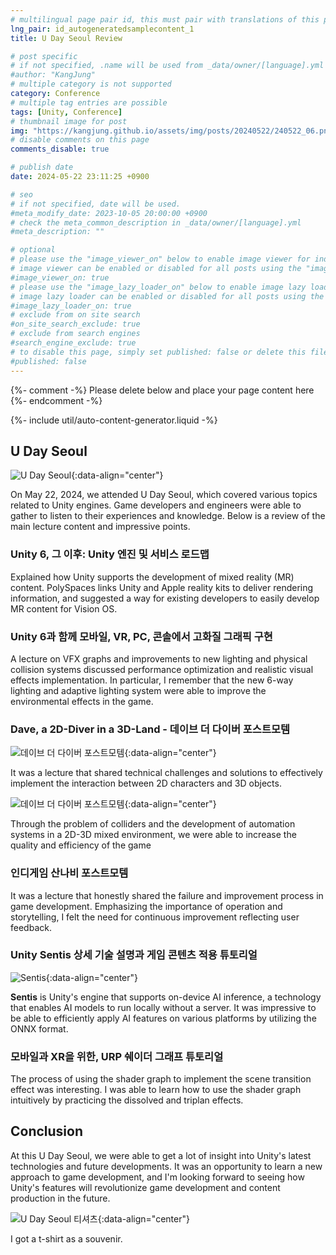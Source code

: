 ```yaml
---
# multilingual page pair id, this must pair with translations of this page. (This name must be unique)
lng_pair: id_autogeneratedsamplecontent_1
title: U Day Seoul Review

# post specific
# if not specified, .name will be used from _data/owner/[language].yml
#author: "KangJung"
# multiple category is not supported
category: Conference
# multiple tag entries are possible
tags: [Unity, Conference]
# thumbnail image for post
img: "https://kangjung.github.io/assets/img/posts/20240522/240522_06.png"
# disable comments on this page
comments_disable: true

# publish date
date: 2024-05-22 23:11:25 +0900

# seo
# if not specified, date will be used.
#meta_modify_date: 2023-10-05 20:00:00 +0900
# check the meta_common_description in _data/owner/[language].yml
#meta_description: ""

# optional
# please use the "image_viewer_on" below to enable image viewer for individual pages or posts (_posts/ or [language]/_posts folders).
# image viewer can be enabled or disabled for all posts using the "image_viewer_posts: true" setting in _data/conf/main.yml.
#image_viewer_on: true
# please use the "image_lazy_loader_on" below to enable image lazy loader for individual pages or posts (_posts/ or [language]/_posts folders).
# image lazy loader can be enabled or disabled for all posts using the "image_lazy_loader_posts: true" setting in _data/conf/main.yml.
#image_lazy_loader_on: true
# exclude from on site search
#on_site_search_exclude: true
# exclude from search engines
#search_engine_exclude: true
# to disable this page, simply set published: false or delete this file
#published: false
---
```


{%- comment -%} Please delete below and place your page content here {%- endcomment -%}

{%- include util/auto-content-generator.liquid -%}

<!-- outline-start -->
## U Day Seoul
![U Day Seoul](https://kangjung.github.io/assets/img/posts/20240522/240522_01.png){:data-align="center"}

On May 22, 2024, we attended U Day Seoul, which covered various topics related to Unity engines. Game developers and engineers were able to gather to listen to their experiences and knowledge.
Below is a review of the main lecture content and impressive points.

### Unity 6, 그 이후: Unity 엔진 및 서비스 로드맵

Explained how Unity supports the development of mixed reality (MR) content.
PolySpaces links Unity and Apple reality kits to deliver rendering information, and suggested a way for existing developers to easily develop MR content for Vision OS.

### Unity 6과 함께 모바일, VR, PC, 콘솔에서 고화질 그래픽 구현

A lecture on VFX graphs and improvements to new lighting and physical collision systems discussed performance optimization and realistic visual effects implementation.
In particular, I remember that the new 6-way lighting and adaptive lighting system were able to improve the environmental effects in the game.

### Dave, a 2D-Diver in a 3D-Land - 데이브 더 다이버 포스트모템
![데이브 더 다이버 포스트모템](https://kangjung.github.io/assets/img/posts/20240522/240522_04.png){:data-align="center"}

It was a lecture that shared technical challenges and solutions to effectively implement the interaction between 2D characters and 3D objects.

![데이브 더 다이버 포스트모템](https://kangjung.github.io/assets/img/posts/20240522/240522_064.jpg){:data-align="center"}

Through the problem of colliders and the development of automation systems in a 2D-3D mixed environment, we were able to increase the quality and efficiency of the game

### 인디게임 산나비 포스트모템
It was a lecture that honestly shared the failure and improvement process in game development. Emphasizing the importance of operation and storytelling, I felt the need for continuous improvement reflecting user feedback.


### Unity Sentis 상세 기술 설명과 게임 콘텐츠 적용 튜토리얼

![Sentis](https://kangjung.github.io/assets/img/posts/20240522/240522_05.png){:data-align="center"}

**Sentis** is Unity's engine that supports on-device AI inference, a technology that enables AI models to run locally without a server.
It was impressive to be able to efficiently apply AI features on various platforms by utilizing the ONNX format.

### 모바일과 XR을 위한, URP 쉐이더 그래프 튜토리얼
The process of using the shader graph to implement the scene transition effect was interesting. I was able to learn how to use the shader graph intuitively by practicing the dissolved and triplan effects.

## Conclusion
At this U Day Seoul, we were able to get a lot of insight into Unity's latest technologies and future developments.
It was an opportunity to learn a new approach to game development, and I'm looking forward to seeing how Unity's features will revolutionize game development and content production in the future.

![U Day Seoul 티셔츠](https://kangjung.github.io/assets/img/posts/20240522/240522_03.png){:data-align="center"}

I got a t-shirt as a souvenir.

<!-- outline-end -->
